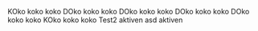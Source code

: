KOko koko koko
DOko koko koko
DOko koko koko
DOko koko koko
DOko koko koko
KOko koko koko
Test2 aktiven
asd aktiven